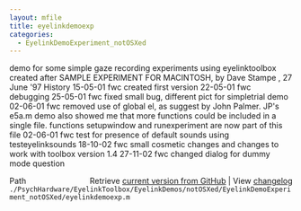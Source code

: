 ```yaml
---
layout: mfile
title: eyelinkdemoexp
categories:
  - EyelinkDemoExperiment_notOSXed
---
```


 demo for some simple gaze recording experiments using eyelinktoolbox
 created after SAMPLE EXPERIMENT FOR MACINTOSH, by Dave Stampe , 27 June '97
 History
 15\-05\-01   fwc created first version
 22\-05\-01   fwc debugging
 25\-05\-01   fwc fixed small bug, different pict for simpletrial demo
 02\-06\-01   fwc removed use of global el, as suggest by John Palmer.
                JP's e5a.m demo also showed me that more functions
                could be included in a single file.
                functions setupwindow and runexperiment are now part of this file
 02\-06\-01   fwc test for presence of default sounds using testeyelinksounds
 18\-10\-02   fwc small cosmetic changes and changes to work with toolbox version 1.4
 27\-11\-02   fwc changed dialog for dummy mode question


<div class="code_header" style="text-align:right;">
  <span style="float:left;">Path&nbsp;&nbsp;</span> <span class="counter">Retrieve <a href=
  "https://raw.github.com/Psychtoolbox-3/Psychtoolbox-3/beta/./PsychHardware/EyelinkToolbox/EyelinkDemos/notOSXed/EyelinkDemoExperiment_notOSXed/eyelinkdemoexp.m">current version from GitHub</a> | View <a href=
  "https://github.com/Psychtoolbox-3/Psychtoolbox-3/commits/beta/./PsychHardware/EyelinkToolbox/EyelinkDemos/notOSXed/EyelinkDemoExperiment_notOSXed/eyelinkdemoexp.m">changelog</a></span>
</div>
<div class="code">
  <code>./PsychHardware/EyelinkToolbox/EyelinkDemos/notOSXed/EyelinkDemoExperiment_notOSXed/eyelinkdemoexp.m</code>
</div>
